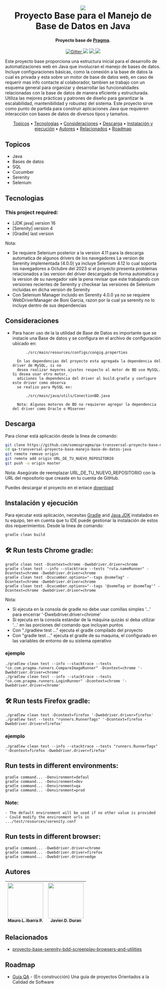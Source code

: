 <h1 align="center">
  <br>
  <a href="http://www.amitmerchant.com/electron-markdownify"><img src="https://f.hubspotusercontent20.net/hubfs/2829524/Copia%20de%20LOGOTIPO_original-2.png"></a>
  <br>
  Proyecto Base para el Manejo de Base de Datos en Java
  <br>
</h1>

<h4 align="center">Proyecto base de <a href="https://github.com/karatelabs/karate" target="_blank">Pragma</a>.</h4>

<p align="center">
  <a href="https://badge.fury.io/js/electron-markdownify">
    <img src="https://badge.fury.io/js/electron-markdownify.svg"
         alt="Gitter">
  </a>
  <a href="https://gitter.im/amitmerchant1990/electron-markdownify"><img src="https://badges.gitter.im/amitmerchant1990/electron-markdownify.svg"></a>
  <a href="https://saythanks.io/to/bullredeyes@gmail.com">
      <img src="https://img.shields.io/badge/SayThanks.io-%E2%98%BC-1EAEDB.svg">
  </a>
  <a href="https://www.paypal.me/AmitMerchant">
    <img src="https://img.shields.io/badge/$-donate-ff69b4.svg?maxAge=2592000&amp;style=flat">
  </a>
</p>
Este proyecto base proporciona una estructura inicial para el desarrollo de automatizaciones web en Java 
que involucran el manejo de bases de datos. 
Incluye configuraciones básicas, como la conexión a la base de datos la cual es privada y esta sobre un motor
de base de datos web, en caso de requerir mas info contacte al colaborador, tambien se trabajo con un
esquema general para organizar y desarrollar 
las funcionalidades relacionadas con la base de datos de manera eficiente y estructurada. 
Utiliza las mejores prácticas y patrones de diseño para garantizar la escalabilidad, 
mantenibilidad y robustez del sistema. Este proyecto sirve como punto de partida para 
construir aplicaciones Java que requieren interacción con bases de datos de diversos tipos y tamaños.

<p align="center">
  <a href="#topicos">Topicos</a> •
  <a href="#tecnologias">Tecnologias</a> •
  <a href="#consideraciones">Consideraciones</a> •
  <a href="#descarga">Descarga</a> •
  <a href="#instalación-y-ejecución">Instalación y ejecución</a> •
  <a href="#autores">Autores</a> •
  <a href="#relacionados">Relacionados</a> •
  <a href="#roadmap">Roadmap</a>
</p>

## Topicos

* Java
* Bases de datos
* SQL
* Cucumber
* Serenity
* Selenium

## Tecnologias
### This project required:
- [JDK java] version 16
- [Serenity] version 4
- [Gradle] last version

Nota: 
*   Se requiere Selenium posterior a la version 4.11 para la descarga automatica de algunos drivers de los navegadores
    La version de Serenity implementada (4.0.0) ya incluye Selenium 4.12 lo cual soporta los navegadores a Octubre del 2023
    si el proyecto presenta problemas relacionados a las version del driver descargado de forma automatica y la version de su 
    navegador vale la pena revisar que este trabajando con versiones recientes de Serenity y checkear las versiones de Selenium
    incluidas en dicha version de Serenity
*   Con Selenium Manager incluido en Serenity 4.0.0 ya no se requiere WebDriverManager de Boni Garcia, razon por la cual ya
    serenity no lo incluye dentro de sus dependencias

## Consideraciones
- Para hacer uso de la la utilidad de Base de Datos es importante 
        que se instacie una Base de datos y se configura en el archivo de configuración ubicado en:

            ./src/main/resources/configs/congig.properties

        En las dependencias del proyecto esta agregada la dependencia del driver de MySQL, si no 
        desea realizar mayores ajustes respecto al motor de BD use MySQL. Si desea usar otro motor, 
        adiciones la dependencia del driver al build.gradle y configure este driver como observa 
        se realizo para MySQL en: 
    
            ./src/main/java/utils/ConectionBD.java
        
        Nota: Algunos motores de BD no requieren agregar la dependencia del driver como Oracle o MSserver

## Descarga
Para clonar está aplicación desde la linea de comando:

```bash
git clone https://github.com/somospragma/qa-transversal-proyecto-base-manejo-base-de-datos-java
cd qa-transversal-proyecto-base-manejo-base-de-datos-java
git remote remove origin
git remote add origin URL_DE_TU_NUEVO_REPOSITORIO
git push -u origin master
```
Nota: Asegúrate de reemplazar URL_DE_TU_NUEVO_REPOSITORIO con la URL del repositorio que creaste en tu cuenta de GitHub.

Puedes descargar el proyecto en el enlace [download](https://github.com/somospragma/qa-transversal-proyecto-base-manejo-base-de-datos-java) 

## Instalación y ejecución

Para ejecutar está aplicación, necesitas [Gradle](https://gradle.org/install) and [Java JDK](https://www.oracle.com/java/technologies/downloads/) instalados en tu equipo, ten en cuenta que tu IDE puede gestionar la instalación de estos dos requerimientos. Desde la linea de comando:

```
gradle clean build
```

##  🛠️ Run tests Chrome gradle:
```
gradle clean test -Dcontext=chrome -Dwebdriver.driver=chrome
gradle clean test --info --stacktrace --tests "ruta.nameRunner" -Dcontext=chrome -Dwebdriver.driver=chrome
gradle clean test -Dcucumber.options="--tags @someTag" -Dcontext=chrome -Dwebdriver.driver=chrome
gradle clean test -Dcucumber.options="--tags '@someTag or @someTag'" -Dcontext=chrome -Dwebdriver.driver=chrome
```

Nota:

*   Si ejecuta en la consola de gradle no debe usar comillas simples '...' para encerrar '-Dwebdriver.driver=chrome'
*   Si ejecuta en la consola estándar de la máquina quizás si deba utilizar '...' en las porciones del comando que incluyan puntos
*   Con "./gradlew test ..." ejecuta el gradle compilado del proyecto
*   Con "gradle test ..." ejecuta el gradle de su maquina, el configurado en las variables de entorno de su sistema operativo


### ejemplo
```
./gradlew clean test --info --stacktrace --tests "co.com.pragma.runners.CompareImageRunner" -Dcontext=chrome '-Dwebdriver.driver=chrome'
./gradlew clean test --info --stacktrace --tests "co.com.pragma.runners.LoginRunner" -Dcontext=chrome '-Dwebdriver.driver=chrome'
```


##  🛠️ Run tests Firefox gradle:
```
./gradlew clean test -Dcontext=firefox '-Dwebdriver.driver=firefox'
./gradlew test --tests "runners.RunnerTags" '-Dcontext=firefox -Dwebdriver.driver=firefox'
```
### ejemplo
```
./gradlew clean test --info --stacktrace --tests "runners.RunnerTags" '-Dcontext=firefox -Dwebdriver.driver=firefox'
```

## **Run tests in different environments:**
```
gradle command... -Denvironment=defaul
gradle command... -Denvironment=dev
gradle command... -Denvironment=qa
gradle command... -Denvironment=prod
```
### Note: 
    - The default environment will be used if no other value is provided
    - Could modify the environment urls in .../test/resources/serenity.conf


## **Run tests in different browser:**
```
gradle command... -Dwebdriver.driver=chrome
gradle command... -Dwebdriver.driver=firefox
gradle command... -Dwebdriver.driver=edge
```


## Autores


| [<img src="https://gitlab.com/uploads/-/system/user/avatar/13437423/avatar.png?width=400" width=115><br><sub>Mauro L. Ibarra P.</sub>](https://gitlab.com/mauro.ibarrap) <br/> | [<img src="https://secure.gravatar.com/avatar/23b2db02403d79ebd356e8e8356758ec?s=192&d=identicon" width=115><br><sub>Javier D. Duran</sub>](https://gitlab.com/javier.duran) | 
:------------------------------------------------------------------------------------------------------------------------------------------------------------------------------:|:---------------------------------------------------------------------------------------------------------------------------------------------------------------------------:|


## Relacionados

- [proyecto-base-serenity-bdd-screenplay-browsers-and-utilities](https://github.com/somospragma/qa-web-proyecto-base-serenity-bdd-screenplay-browsers-and-utilities)


## Roadmap

- [Guia QA](https://github.com/amitmerchant1990/pomolectron) - (En construcción) Una guia de proyectos Orientados a la Calidad de Software

